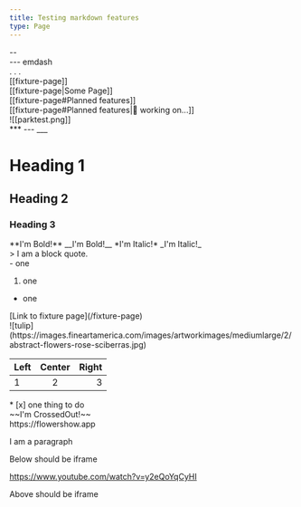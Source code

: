 ```yaml
---
title: Testing markdown features
type: Page
---
```


<div id="endash">
  -- 
</div>

<div id="emdash">
  --- emdash
</div>

<div id="ellipse">
. . .
</div>

<div id="wikiLink">
[[fixture-page]]
</div>

<div id="wikiLink-custom">
[[fixture-page|Some Page]]
</div>

<div id="wikiLink-heading">
[[fixture-page#Planned features]]
</div>

<div id="wikiLink-heading-custom">
[[fixture-page#Planned features|🚧 working on...]]
</div>

<div id="wikiLink-image">
![[parktest.png]]
</div>

<div id="break">
***
---
___
</div>

<div id="headings">

# Heading 1

## Heading 2

### Heading 3

</div>

<div id="emphasis">
**I'm Bold!**
__I'm Bold!__
*I'm Italic!*
_I'm Italic!_
</div>

<div id="blockquote">
> I am a block quote.
</div>

<div id="lists">
- one

1. one

- one
</div>

<div id="links">
[Link to fixture page](/fixture-page)
</div>

<div id="images">
![tulip](https://images.fineartamerica.com/images/artworkimages/mediumlarge/2/abstract-flowers-rose-sciberras.jpg)
</div>

| Left | Center | Right |
| :--- | :----: | ----: |
| 1    |   2    |     3 |

<div id="task-list">
* [x] one thing to do
</div>

<div id="strikethrough">
~~I'm CrossedOut!~~
</div>

<div id="autolinks">
https://flowershow.app
</div>

<p>I am a paragraph</p>

Below should be iframe

https://www.youtube.com/watch?v=y2eQoYqCyHI

Above should be iframe
